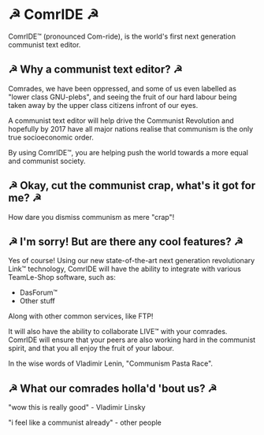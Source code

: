 # ☭ ComrIDE ☭

ComrIDE™ (pronounced Com-ride), is the world's first next generation communist
text editor.

## ☭ Why a communist text editor? ☭

Comrades, we have been oppressed, and some of us even labelled as "lower class
GNU-plebs", and seeing the fruit of our hard labour being taken away by the
upper class citizens infront of our eyes.

A communist text editor will help drive the Communist Revolution and hopefully
by 2017 have all major nations realise that communism is the only true
socioeconomic order.

By using ComrIDE™, you are helping push the world towards a more equal and
communist society.

## ☭ Okay, cut the communist crap, what's it got for me? ☭

How dare you dismiss communism as mere "crap"!

## ☭ I'm sorry! But are there any cool features? ☭

Yes of course! Using our new state-of-the-art next generation revolutionary
Link™ technology, ComrIDE will have the ability to integrate with various
TeamLe-Shop software, such as:

- DasForum™
- Other stuff

Along with other common services, like FTP!

It will also have the ability to collaborate LIVE™ with your comrades.
ComrIDE will ensure that your peers are also working hard in the communist
spirit, and that you all enjoy the fruit of your labour.

In the wise words of Vladimir Lenin, "Communism Pasta Race".

## ☭ What our comrades holla'd 'bout us? ☭

"wow this is really good" - Vladimir Linsky

"i feel like a communist already" - other people
